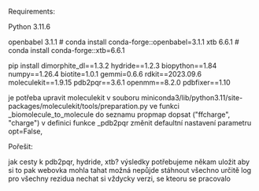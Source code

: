 Requirements:

Python 3.11.6

openbabel 3.1.1       # conda install conda-forge::openbabel=3.1.1
xtb 6.6.1             # conda install conda-forge::xtb=6.6.1

pip install dimorphite_dl==1.3.2 hydride==1.2.3 biopython==1.84 numpy==1.26.4 biotite=1.0.1 gemmi=0.6.6 rdkit==2023.09.6 moleculekit==1.9.15 pdb2pqr==3.6.1 openmm==8.2.0 pdbfixer==1.10




je potřeba upravit moleculekit
v souboru miniconda3/lib/python3.11/site-packages/moleculekit/tools/preparation.py 
ve funkci _biomolecule_to_molecule do seznamu propmap dopsat ("ffcharge", "charge")
v definici funkce _pdb2pqr změnit defaultní nastavení parametru opt=False, 


Pořešit:

jak cesty k pdb2pqr, hydride, xtb?
výsledky potřebujeme někam uložit aby si to pak webovka mohla tahat
možná nepůjde stáhnout všechno
určitě log pro všechny rezidua
nechat si vždycky verzi, se kteoru se pracovalo
